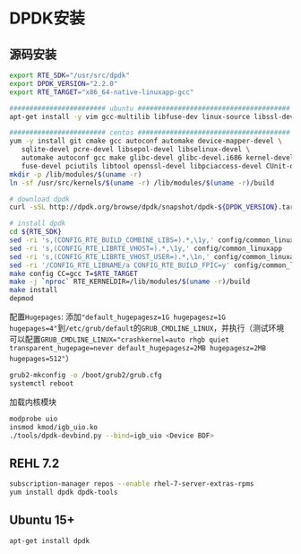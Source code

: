 # DPDK安装

## 源码安装

```sh
export RTE_SDK="/usr/src/dpdk"
export DPDK_VERSION="2.2.0"
export RTE_TARGET="x86_64-native-linuxapp-gcc"

######################## ubuntu ######################################
apt-get install -y vim gcc-multilib libfuse-dev linux-source libssl-dev llvm-dev python autoconf libtool libpciaccess-dev make libcunit1-dev libaio-dev

######################## centos ######################################
yum -y install git cmake gcc autoconf automake device-mapper-devel \
   sqlite-devel pcre-devel libsepol-devel libselinux-devel \
   automake autoconf gcc make glibc-devel glibc-devel.i686 kernel-devel \
   fuse-devel pciutils libtool openssl-devel libpciaccess-devel CUnit-devel libaio-devel
mkdir -p /lib/modules/$(uname -r)
ln -sf /usr/src/kernels/$(uname -r) /lib/modules/$(uname -r)/build

# download dpdk
curl -sSL http://dpdk.org/browse/dpdk/snapshot/dpdk-${DPDK_VERSION}.tar.gz | tar -xz && mv dpdk-${DPDK_VERSION} ${RTE_SDK}

# install dpdk
cd ${RTE_SDK}
sed -ri 's,(CONFIG_RTE_BUILD_COMBINE_LIBS=).*,\1y,' config/common_linuxapp
sed -ri 's,(CONFIG_RTE_LIBRTE_VHOST=).*,\1y,' config/common_linuxapp
sed -ri 's,(CONFIG_RTE_LIBRTE_VHOST_USER=).*,\1n,' config/common_linuxapp
sed -ri '/CONFIG_RTE_LIBNAME/a CONFIG_RTE_BUILD_FPIC=y' config/common_linuxapp
make config CC=gcc T=$RTE_TARGET
make -j `nproc` RTE_KERNELDIR=/lib/modules/$(uname -r)/build
make install
depmod
```

配置`Hugepages`: 添加`"default_hugepagesz=1G hugepagesz=1G hugepages=4"`到`/etc/grub/default`的`GRUB_CMDLINE_LINUX`，并执行（测试环境可以配置`GRUB_CMDLINE_LINUX="crashkernel=auto rhgb quiet transparent_hugepage=never default_hugepagesz=2MB hugepagesz=2MB hugepages=512"`）

```sh
grub2-mkconfig -o /boot/grub2/grub.cfg
systemctl reboot
```

加载内核模块

```sh
modprobe uio
insmod kmod/igb_uio.ko
./tools/dpdk-devbind.py --bind=igb_uio <Device BDF>
```

## REHL 7.2

```sh
subscription-manager repos --enable rhel-7-server-extras-rpms
yum install dpdk dpdk-tools
```

## Ubuntu 15+

```sh
apt-get install dpdk
```
